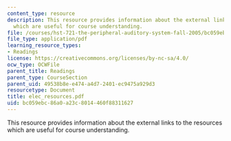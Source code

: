 ```yaml
---
content_type: resource
description: This resource provides information about the external links to the resources
  which are useful for course understanding.
file: /courses/hst-721-the-peripheral-auditory-system-fall-2005/bc059ebc86a0a23c8014460f88311627_elec_resources.pdf
file_type: application/pdf
learning_resource_types:
- Readings
license: https://creativecommons.org/licenses/by-nc-sa/4.0/
ocw_type: OCWFile
parent_title: Readings
parent_type: CourseSection
parent_uid: 49538b8e-e474-a4d7-2401-ec9475a929d3
resourcetype: Document
title: elec_resources.pdf
uid: bc059ebc-86a0-a23c-8014-460f88311627
---
```

This resource provides information about the external links to the resources which are useful for course understanding.